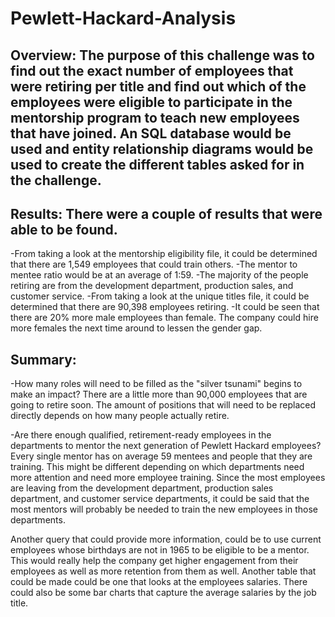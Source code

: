# Pewlett-Hackard-Analysis

## Overview: The purpose of this challenge was to find out the exact number of employees that were retiring per title and find out which of the employees were eligible to participate in the mentorship program to teach new employees that have joined. An SQL database would be used and entity relationship diagrams would be used to create the different tables asked for in the challenge. 

## Results: There were a couple of results that were able to be found.
-From taking a look at the mentorship eligibility file, it could be determined that there are 1,549 employees that could train others.
-The mentor to mentee ratio would be at an average of 1:59.
-The majority of the people retiring are from the development department, production sales, and customer service.
-From taking a look at the unique titles file, it could be determined that there are 90,398 employees retiring. 
-It could be seen that there are 20% more male employees than female. The company could hire more females the next time around to lessen the gender gap. 

## Summary: 
-How many roles will need to be filled as the "silver tsunami" begins to make an impact?
There are a little more than 90,000 employees that are going to retire soon. The amount of positions that will need to be replaced directly depends on how many people actually retire. 

-Are there enough qualified, retirement-ready employees in the departments to mentor the next generation of Pewlett Hackard employees?
Every single mentor has on average 59 mentees and people that they are training. This might be different depending on which departments need more attention and need more employee training. Since the most employees are leaving from the development department, production sales department, and customer service departments, it could be said that the most mentors will probably be needed to train the new employees in those departments. 

Another query that could provide more information, could be to use current employees whose birthdays are not in 1965 to be eligible to be a mentor. This would really help the company get higher engagement from their employees as well as more retention from them as well. Another table that could be made could be one that looks at the employees salaries. There could also be some bar charts that capture the average salaries by the job title.

